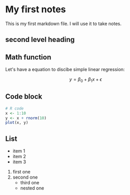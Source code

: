 # My first notes

This is my first markdown file. I will use it to take notes.

## second level heading

## Math function 

Let's have a equation to discibe simple linear regression:

$$
y = \beta_0 + \beta_1 x + \epsilon
$$ 


## Code block

```R
# R code
x <- 1:10
y <- x + rnorm(10)
plot(x, y)
```


## List

- item 1
- item 2
- item 3

1. first one 
2. second one
    - third one
    - nested one

